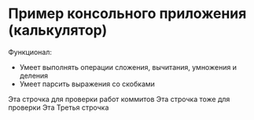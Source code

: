 # Пример консольного приложения (калькулятор)

Функционал:
- Умеет выполнять операции сложения, вычитания, умножения и деления
- Умеет парсить выражения со скобками

Эта строчка для проверки работ коммитов
Эта строчка тоже для проверки
Эта Третья строчка